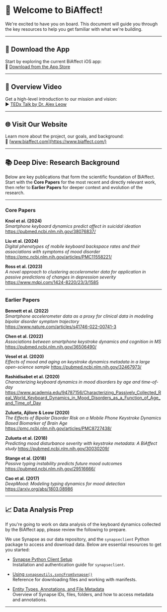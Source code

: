 # 👋 Welcome to BiAffect!

We're excited to have you on board. This document will guide you through the key resources to help you get familiar with what we're building.

---

## 📱 Download the App

Start by exploring the current BiAffect iOS app:  
🔗 [Download from the App Store](https://apps.apple.com/us/app/biaffect3/id6451423106)

---

## 🎥 Overview Video

Get a high-level introduction to our mission and vision:  
▶️ [TEDx Talk by Dr. Alex Leow](https://www.youtube.com/watch?v=FGggieYbN2g&themeRefresh=1)

---

## 🌐 Visit Our Website

Learn more about the project, our goals, and background:  
🔗 [www.biaffect.com](https://www.biaffect.com/)

---

## 📚 Deep Dive: Research Background

Below are key publications that form the scientific foundation of BiAffect. Start with the **Core Papers** for the most recent and directly relevant work, then refer to **Earlier Papers** for deeper context and evolution of the research.

---

### Core Papers
**Knol et al. (2024)**  
*Smartphone keyboard dynamics predict affect in suicidal ideation*  
https://pubmed.ncbi.nlm.nih.gov/38076837/

**Liu et al. (2024)**  
*Digital phenotypes of mobile keyboard backspace rates and their associations with symptoms of mood disorder*  
https://pmc.ncbi.nlm.nih.gov/articles/PMC11558221/

**Ross et al. (2023)**  
*A novel approach to clustering accelerometer data for application in passive predictions of changes in depression severity*
https://www.mdpi.com/1424-8220/23/3/1585

---

### Earlier Papers
**Bennett et al. (2022)**  
*Smartphone accelerometer data as a proxy for clinical data in modeling bipolar disorder symptom trajectory*
https://www.nature.com/articles/s41746-022-00741-3

**Chen et al. (2022)**  
*Associations between smartphone keystroke dynamics and cognition in MS*
https://pubmed.ncbi.nlm.nih.gov/36506490/

**Vesel et al. (2020)**  
*Effects of mood and aging on keystroke dynamics metadata in a large open-science sample*
https://pubmed.ncbi.nlm.nih.gov/32467973/

**Rashidisabet et al. (2020)**  
*Characterizing keyboard dynamics in mood disorders by age and time-of-day*
https://www.academia.edu/94787156/Characterizing_Passively_Collected_Real_World_Keyboard_Dynamics_in_Mood_Disorders_as_a_Function_of_Age_and_Time_of_Day

**Zulueta, Ajilore & Leow (2020)**  
*The Effects of Bipolar Disorder Risk on a Mobile Phone Keystroke Dynamics Based Biomarker of Brain Age*
https://pmc.ncbi.nlm.nih.gov/articles/PMC8727438/

**Zulueta et al. (2018)**  
*Predicting mood disturbance severity with keystroke metadata: A BiAffect study*
https://pubmed.ncbi.nlm.nih.gov/30030209/

**Stange et al. (2018)**  
*Passive typing instability predicts future mood outcomes*
https://pubmed.ncbi.nlm.nih.gov/29516666/

**Cao et al. (2017)**  
*DeepMood: Modeling typing dynamics for mood detection*
https://arxiv.org/abs/1803.08986

---

## 📈 Data Analysis Prep

If you're going to work on data analysis of the keyboard dynamics collected by the BiAffect app, please review the following to prepare.

We use Synapse as our data repository, and the `synapseclient` Python package to access and download data. Below are essential resources to get you started:

- [Synapse Python Client Setup](https://python-docs.synapse.org/tutorials/python_client/)  
  Installation and authentication guide for `synapseclient`.

- [Using `synapseutils.syncFromSynapse()`](https://python-docs.synapse.org/reference/synapse_utils/)  
  Reference for downloading files and working with manifests.

- [Entity Types, Annotations, and File Metadata](https://help.synapse.org/docs/Downloading-Data-Programmatically.2003796248.html)  
  Overview of Synapse IDs, files, folders, and how to access metadata and annotations.

---